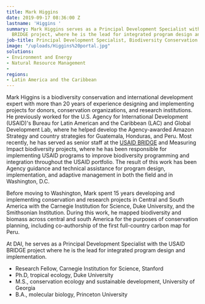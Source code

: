 ```yaml
---
title: Mark Higgins
date: 2019-09-17 08:36:00 Z
lastname: 'Higgins '
summary: Mark Higgins serves as a Principal Development Specialist with the USAID
  BRIDGE project, where he is the lead for integrated program design and implementation.
job-title: Principal Development Specialist, Biodiversity Conservation
image: "/uploads/Higgins%20portal.jpg"
solutions:
- Environment and Energy
- Natural Resource Management
- 
regions:
- Latin America and the Caribbean
---
```


Mark Higgins is a biodiversity conservation and international development expert with more than 20 years of experience designing and implementing projects for donors, conservation organizations, and research institutions. He previously worked for the U.S. Agency for International Development (USAID)'s Bureau for Latin American and the Caribbean (LAC) and Global Development Lab, where he helped develop the Agency-awarded Amazon Strategy and country strategies for Guatemala, Honduras, and Peru. Most recently, he has served as senior staff at the [USAID BRIDGE](https://www.dai.com/our-work/projects/worldwide-biodiversity-results-and-integrated-development-gains-enhanced-bridge) and Measuring Impact biodiversity projects, where he has been responsible for implementing USAID  programs to improve biodiversity programming and integration throughout the USAID portfolio. The result of this work has been Agency guidance and technical assistance for program design, implementation, and adaptive management in both the field and in Washington, D.C.

Before moving to Washington, Mark spent 15 years developing and implementing conservation and research projects in Central and South America with the Carnegie Institution for Science, Duke University, and the Smithsonian Institution. During this work, he mapped biodiversity and biomass across central and south America for the purposes of conservation planning, including co-authorship of the first full-country carbon map for Peru. 

At DAI, he serves as a Principal Development Specialist with the USAID BRIDGE project where he is the lead for integrated program design and implementation.

* Research Fellow, Carnegie Institution for Science, Stanford
* Ph.D, tropical ecology, Duke University
* M.S., conservation ecology and sustainable development, University of Georgia
* B.A., molecular biology, Princeton University